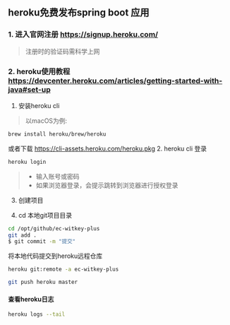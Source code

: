## heroku免费发布spring boot 应用

### 1. 进入官网注册 https://signup.heroku.com/
> 注册时的验证码需科学上网

### 2. heroku使用教程 https://devcenter.heroku.com/articles/getting-started-with-java#set-up
1. 安装heroku cli
> 以macOS为例:
```bash
brew install heroku/brew/heroku
```
或者下载 https://cli-assets.heroku.com/heroku.pkg
2. heroku cli 登录
```bash
heroku login
```
> - 输入账号或密码
> - 如果浏览器登录，会提示跳转到浏览器进行授权登录

3. 创建项目

4. cd 本地git项目目录
```bash
cd /opt/github/ec-witkey-plus
git add .
$ git commit -m "提交"
```
将本地代码提交到heroku远程仓库
```bash
heroku git:remote -a ec-witkey-plus
```
```bash
git push heroku master
```



#### 查看heroku日志
```bash
heroku logs --tail
```